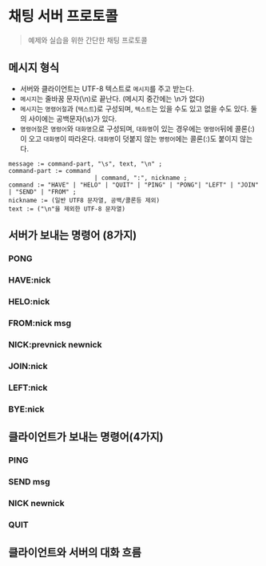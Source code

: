 # 채팅 서버 프로토콜

> 예제와 실습을 위한 간단한 채팅 프로토콜

## 메시지 형식

* 서버와 클라이언트는 UTF-8 텍스트로 ```메시지```를 주고 받는다.
* ```메시지```는 줄바꿈 문자(\n)로 끝난다. (메시지 중간에는 \n가 없다)
* ```메시지```는 ```명령어절```과 (```텍스트```)로 구성되며, ```텍스트```는 있을 수도 있고 없을 수도 있다. 둘의 사이에는 공백문자(\s)가 있다.
* ```명령어절```은 ```명령어```와 ```대화명```으로 구성되며, ```대화명```이 있는 경우에는 ```명령어```뒤에 콜론(:)이 오고 ```대화명```이 따라온다. ```대화명```이 덧붙지 않는 ```명령어```에는 콜론(:)도 붙이지 않는다.

```
message := command-part, "\s", text, "\n" ;
command-part := command
                        | command, ":", nickname ;
command := "HAVE" | "HELO" | "QUIT" | "PING" | "PONG"| "LEFT" | "JOIN" | "SEND" | "FROM" ;
nickname := (일반 UTF8 문자열, 공백/콜론등 제외)
text := ("\n"을 제외한 UTF-8 문자열)
```

## 서버가 보내는 명령어 (8가지)

### PONG

### HAVE:nick

### HELO:nick

### FROM:nick msg

### NICK:prevnick newnick

### JOIN:nick

### LEFT:nick

### BYE:nick

## 클라이언트가 보내는 명령어(4가지)

### PING

### SEND msg

### NICK newnick

### QUIT


## 클라이언트와 서버의 대화 흐름


